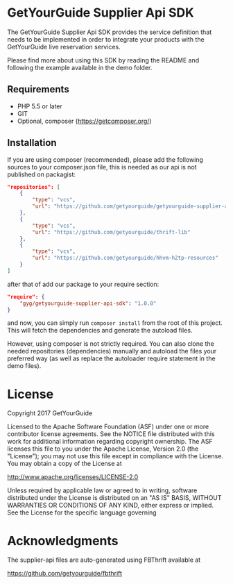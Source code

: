 # GetYourGuide Supplier Api SDK
The GetYourGuide Supplier Api SDK provides the service definition 
that needs to be implemented in order to integrate your products with
the GetYourGuide live reservation services. 

Please find more about using this SDK by reading the README and following 
the example available in the demo folder. 


## Requirements
- PHP 5.5 or later
- GIT
- Optional, composer (https://getcomposer.org/)

## Installation
If you are using composer (recommended), please add the following sources to your composer.json file, this is needed
as our api is not published on packagist:
```json
"repositories": [
    {
        "type": "vcs",
        "url": "https://github.com/getyourguide/getyourguide-supplier-api-sdk"
    },
    {
        "type": "vcs",
        "url": "https://github.com/getyourguide/thrift-lib"
    },
    {
        "type": "vcs",
        "url": "https://github.com/getyourguide/hhvm-h2tp-resources"
    }
]
```
after that of add our package to your require section:
```json
"require": {
    "gyg/getyourguide-supplier-api-sdk": "1.0.0"
}
```
and now, you can simply run ``composer install`` from the root of this project. This will fetch the dependencies and generate the autoload files.

However, using composer is not strictly required. You can also clone the needed repositories 
(dependencies) manually and autoload the files your preferred way 
(as well as replace the autoloader require statement in the demo files).


License
=======
Copyright 2017 GetYourGuide

Licensed to the Apache Software Foundation (ASF) under one
or more contributor license agreements. See the NOTICE file
distributed with this work for additional information
regarding copyright ownership. The ASF licenses this file
to you under the Apache License, Version 2.0 (the
"License"); you may not use this file except in compliance
with the License. You may obtain a copy of the License at

  http://www.apache.org/licenses/LICENSE-2.0

Unless required by applicable law or agreed to in writing,
software distributed under the License is distributed on an
"AS IS" BASIS, WITHOUT WARRANTIES OR CONDITIONS OF ANY
KIND, either express or implied. See the License for the
specific language governing 


Acknowledgments
===============

The supplier-api files are auto-generated using FBThrift available at

  https://github.com/getyourguide/fbthrift
  
